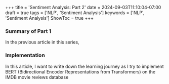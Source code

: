 +++
title = 'Sentiment Analysis: Part 2'
date = 2024-09-03T11:10:04-07:00
draft = true
tags = ['NLP', 'Sentiment Analysis']
keywords = ['NLP', 'Sentiment Analysis']
ShowToc = true
+++

### Summary of Part 1

In the previous article in this series, 

### Implementation
In this article, I want to write down the learning journey as I try to implement BERT (Bidirectional Encoder Representations from Transformers) on the IMDB movie reviews database